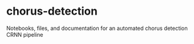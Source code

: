 # chorus-detection
Notebooks, files, and documentation for an automated chorus detection CRNN pipeline
